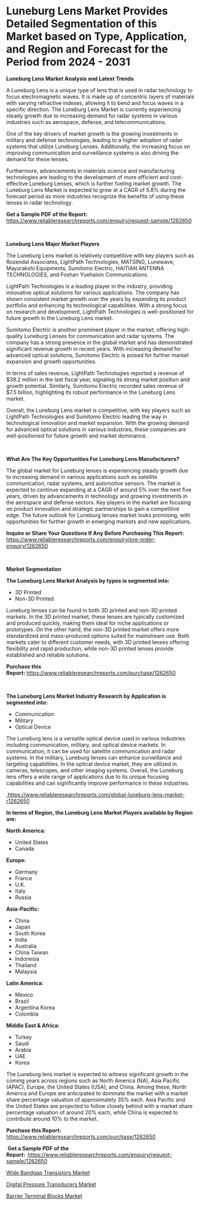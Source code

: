 <p><h1>Luneburg Lens Market Provides Detailed Segmentation of this Market based on Type, Application, and Region and Forecast for the Period from 2024 - 2031</h1></p><p><strong>Luneburg Lens Market Analysis and Latest Trends</strong></p>
<p><p>A Luneburg Lens is a unique type of lens that is used in radar technology to focus electromagnetic waves. It is made up of concentric layers of materials with varying refractive indexes, allowing it to bend and focus waves in a specific direction. The Luneburg Lens Market is currently experiencing steady growth due to increasing demand for radar systems in various industries such as aerospace, defense, and telecommunications.</p><p>One of the key drivers of market growth is the growing investments in military and defense technologies, leading to a higher adoption of radar systems that utilize Luneburg Lenses. Additionally, the increasing focus on improving communication and surveillance systems is also driving the demand for these lenses.</p><p>Furthermore, advancements in materials science and manufacturing technologies are leading to the development of more efficient and cost-effective Luneburg Lenses, which is further fueling market growth. The Luneburg Lens Market is expected to grow at a CAGR of 5.8% during the forecast period as more industries recognize the benefits of using these lenses in radar technology.</p></p>
<p><strong>Get a Sample PDF of the Report:&nbsp;</strong> <a href="https://www.reliableresearchreports.com/enquiry/request-sample/1262650">https://www.reliableresearchreports.com/enquiry/request-sample/1262650</a></p>
<p>&nbsp;</p>
<p><strong>Luneburg Lens Major Market Players</strong></p>
<p><p>The Luneburg Lens market is relatively competitive with key players such as Rozendal Associates, LightPath Technologies, MATSING, Lunewave, Mayurakshi Equipments, Sumitomo Electric, HAITIAN ANTENNA TECHNOLOGIES, and Foshan Yuehaixin Communications. </p><p>LightPath Technologies is a leading player in the industry, providing innovative optical solutions for various applications. The company has shown consistent market growth over the years by expanding its product portfolio and enhancing its technological capabilities. With a strong focus on research and development, LightPath Technologies is well-positioned for future growth in the Luneburg Lens market.</p><p>Sumitomo Electric is another prominent player in the market, offering high-quality Luneburg Lenses for communication and radar systems. The company has a strong presence in the global market and has demonstrated significant revenue growth in recent years. With increasing demand for advanced optical solutions, Sumitomo Electric is poised for further market expansion and growth opportunities.</p><p>In terms of sales revenue, LightPath Technologies reported a revenue of $39.2 million in the last fiscal year, signaling its strong market position and growth potential. Similarly, Sumitomo Electric recorded sales revenue of $7.5 billion, highlighting its robust performance in the Luneburg Lens market.</p><p>Overall, the Luneburg Lens market is competitive, with key players such as LightPath Technologies and Sumitomo Electric leading the way in technological innovation and market expansion. With the growing demand for advanced optical solutions in various industries, these companies are well-positioned for future growth and market dominance.</p></p>
<p>&nbsp;</p>
<p><strong>What Are The Key Opportunities For Luneburg Lens Manufacturers?</strong></p>
<p><p>The global market for Luneburg lenses is experiencing steady growth due to increasing demand in various applications such as satellite communication, radar systems, and automotive sensors. The market is expected to continue expanding at a CAGR of around 5% over the next five years, driven by advancements in technology and growing investments in the aerospace and defense sectors. Key players in the market are focusing on product innovation and strategic partnerships to gain a competitive edge. The future outlook for Luneburg lenses market looks promising, with opportunities for further growth in emerging markets and new applications.</p></p>
<p><strong>Inquire or Share Your Questions If Any Before Purchasing This Report:</strong> <a href="https://www.reliableresearchreports.com/enquiry/pre-order-enquiry/1262650">https://www.reliableresearchreports.com/enquiry/pre-order-enquiry/1262650</a></p>
<p>&nbsp;</p>
<p><strong>Market Segmentation</strong></p>
<p><strong>The Luneburg Lens Market Analysis by types is segmented into:</strong></p>
<p><ul><li>3D Printed</li><li>Non-3D Printed</li></ul></p>
<p><p>Luneburg lenses can be found in both 3D printed and non-3D printed markets. In the 3D printed market, these lenses are typically customized and produced quickly, making them ideal for niche applications or prototypes. On the other hand, the non-3D printed market offers more standardized and mass-produced options suited for mainstream use. Both markets cater to different customer needs, with 3D printed lenses offering flexibility and rapid production, while non-3D printed lenses provide established and reliable solutions.</p></p>
<p><strong>Purchase this Report:&nbsp;</strong><a href="https://www.reliableresearchreports.com/purchase/1262650">https://www.reliableresearchreports.com/purchase/1262650</a></p>
<p>&nbsp;</p>
<p><strong>The Luneburg Lens Market Industry Research by Application is segmented into:</strong></p>
<p><ul><li>Communication</li><li>Military</li><li>Optical Device</li></ul></p>
<p><p>The Luneburg lens is a versatile optical device used in various industries including communication, military, and optical device markets. In communication, it can be used for satellite communication and radar systems. In the military, Luneburg lenses can enhance surveillance and targeting capabilities. In the optical device market, they are utilized in cameras, telescopes, and other imaging systems. Overall, the Luneburg lens offers a wide range of applications due to its unique focusing capabilities and can significantly improve performance in these industries.</p></p>
<p><a href="https://www.reliableresearchreports.com/global-luneburg-lens-market-r1262650">&nbsp;https://www.reliableresearchreports.com/global-luneburg-lens-market-r1262650</a></p>
<p><strong>In terms of Region, the Luneburg Lens Market Players available by Region are:</strong></p>
<p>
    <p> <strong> North America: </strong>
        <ul>
            <li>United States</li>
            <li>Canada</li>
        </ul>
        </p> 
    <p> <strong> Europe: </strong>
        <ul>
            <li>Germany</li>
            <li>France</li>
            <li>U.K.</li>
            <li>Italy</li>
            <li>Russia</li>
        </ul>
        </p> 
    <p> <strong> Asia-Pacific: </strong>
        <ul>
            <li>China</li>
            <li>Japan</li>
            <li>South Korea</li>
            <li>India</li>
            <li>Australia</li>
            <li>China Taiwan</li>
            <li>Indonesia</li>
            <li>Thailand</li>
            <li>Malaysia</li>
        </ul>
        </p> 
    <p> <strong> Latin America: </strong>
        <ul>
            <li>Mexico</li>
            <li>Brazil</li>
            <li>Argentina Korea</li>
            <li>Colombia</li>
        </ul>
        </p> 
    <p> <strong> Middle East & Africa: </strong>
        <ul>
            <li>Turkey</li>
            <li>Saudi</li>
            <li>Arabia</li>
            <li>UAE</li>
            <li>Korea</li>
        </ul>
    </p>
    </p>
<p><p>The Luneburg lens market is expected to witness significant growth in the coming years across regions such as North America (NA), Asia Pacific (APAC), Europe, the United States (USA), and China. Among these, North America and Europe are anticipated to dominate the market with a market share percentage valuation of approximately 35% each. Asia Pacific and the United States are projected to follow closely behind with a market share percentage valuation of around 20% each, while China is expected to contribute around 10% to the market.</p></p>
<p><strong>Purchase this Report: </strong><a href="https://www.reliableresearchreports.com/purchase/1262650">https://www.reliableresearchreports.com/purchase/1262650</a></p>
<p>&nbsp;<strong>Get a Sample PDF of the Report:&nbsp;&nbsp;</strong><a href="https://www.reliableresearchreports.com/enquiry/request-sample/1262650">https://www.reliableresearchreports.com/enquiry/request-sample/1262650</a></p>
<p><strong></strong></p>
<p><p><a href="https://github.com/ferandochandle/Market-Research-Report-List-1/blob/main/wide-bandgap-transistors-market.md">Wide Bandgap Transistors Market</a></p><p><a href="https://github.com/victoralsop8899/Market-Research-Report-List-1/blob/main/digital-pressure-transducers-market.md">Digital Pressure Transducers Market</a></p><p><a href="https://github.com/tyleolden34345/Market-Research-Report-List-1/blob/main/barrier-terminal-blocks-market.md">Barrier Terminal Blocks Market</a></p></p>